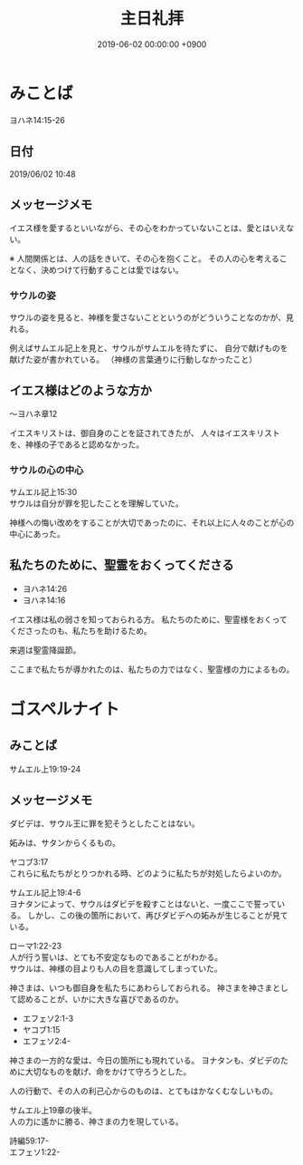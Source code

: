 ﻿---
layout: post
title:  主日礼拝
date:   2019-06-02 00:00:00 +0900
categories: jekyll update
tags:
- jekyll
---

# みことば
ヨハネ14:15-26

## 日付
2019/06/02 10:48

## メッセージメモ
イエス様を愛するといいながら、その心をわかっていないことは、愛とはいえない。

※ 
人間関係とは、人の話をきいて、その心を抱くこと。
その人の心を考えることなく、決めつけて行動することは愛ではない。

### サウルの姿
サウルの姿を見ると、神様を愛さないことというのがどういうことなのかが、見れる。

例えばサムエル記上を見と、サウルがサムエルを待たずに、
自分で献げものを献げた姿が書かれている。
（神様の言葉通りに行動しなかったこと）

## イエス様はどのような方か
～ヨハネ章12

イエスキリストは、御自身のことを証されてきたが、
人々はイエスキリストを、神様の子であると認めなかった。

### サウルの心の中心
サムエル記上15:30  
サウルは自分が罪を犯したことを理解していた。

神様への悔い改めをすることが大切であったのに、それ以上に人々のことが心の中心にあった。

## 私たちのために、聖霊をおくってくださる
- ヨハネ14:26
- ヨハネ14:16

イエス様は私の弱さを知っておられる方。
私たちのために、聖霊様をおくってくださったのも、私たちを助けるため。

来週は聖霊降誕節。

ここまで私たちが導かれたのは、私たちの力ではなく、聖霊様の力によるもの。

# ゴスペルナイト
## みことば
サムエル上19:19-24

## メッセージメモ
ダビデは、サウル王に罪を犯そうとしたことはない。

妬みは、サタンからくるもの。

ヤコブ3:17  
これらに私たちがとりつかれる時、どのように私たちが対処したらよいのか。

サムエル記上19:4-6  
ヨナタンによって、サウルはダビデを殺すことはないと、一度ここで誓っている。
しかし、この後の箇所において、再びダビデへの妬みが生じることが見ている。

ローマ1:22-23  
人が行う誓いは、とても不安定なものであることがわかる。  
サウルは、神様の目よりも人の目を意識してしまっていた。

神さまは、いつも御自身を私たちにあわらしておられる。
神さまを神さまとして認めることが、いかに大きな喜びであるのか。

- エフェソ2:1-3
- ヤコブ1:15
- エフェソ2:4-

神さまの一方的な愛は、今日の箇所にも現れている。
ヨナタンも、ダビデのために大切なものを献げ、命をかけて守ろうとした。

人の行動で、その人の利己心からのものは、とてもはかなくむなしいもの。

サムエル上19章の後半。  
人の力に遙かに勝る、神さまの力を現している。

詩編59:17-  
エフェソ1:22-
